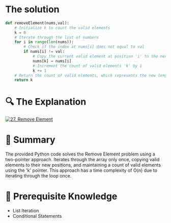 # The solution

```python
def removeElement(nums,val):
    # Initialize k to count the valid elements
    k = 0
    # Iterate through the list of numbers
    for i in range(len(nums)):
        # Check if the index at nums[i] does not equal to val
        if nums[i] != val:
            # Copy the current valid element at position 'i' to the next valid position 'k'
            nums[k] = nums[i]
            # Increment the count of valid elements 'k' by 1
            k += 1
    # Return the count of valid elements, which represents the new length of the modified list
    return k    
```

# 🔍 The Explanation 

[![27. Remove Element](http://img.youtube.com/vi/Pcd1ii9P9ZI/0.jpg)](https://www.youtube.com/watch?v=Pcd1ii9P9ZI "YouTube Link")

# 📜 Summary 
The provided Python code solves the Remove Element problem using a two-pointer approach. Iterates through the array only once, copying valid elements to their new positions, and maintaining a count of valid elements using the 'k' pointer. This approach has a time complexity of O(n) due to iterating through the loop once.

# 🔑 Prerequisite Knowledge 
- List Iteration
- Conditional Statements


